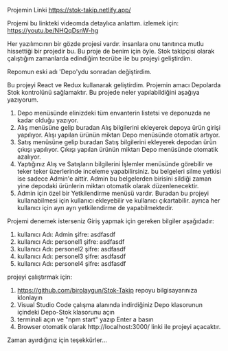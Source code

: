Projemin Linki https://stok-takip.netlify.app/ 

Projemi bu linkteki videomda detaylıca anlattım. izlemek için: https://youtu.be/NHQqDsnW-hg

Her yazılımcının bir gözde projesi vardır. insanlara onu tanıtınca mutlu hissettiği bir projedir bu.
Bu proje de benim için öyle. Stok takipçisi olarak çalıştığım zamanlarda edindiğim tecrübe ile bu projeyi geliştirdim.

Repomun eski adı 'Depo'ydu sonradan değiştirdim.

Bu projeyi React ve Redux kullanarak geliştirdim. 
Projemin amacı Depolarda Stok kontrolünü sağlamaktır.
Bu projede neler yapılabildiğini aşağıya yazıyorum.

1. Depo menüsünde elinizdeki tüm envanterin listetsi ve deponuzda ne kadar olduğu yazıyor.
2. Alış menüsüne gelip buradan Alış bilgilerini ekleyerek depoya ürün girişi yapılıyor. Alışı yapılan ürünün miktarı Depo menüsünde otomatik artıyor.
3. Satış menüsüne gelip buradan Satış bilgilerini ekleyerek depodan ürün çıkışı yapılıyor. Çıkışı yapılan ürünün miktarı Depo menüsünde otomatik azalıyor.
4. Yaptığınız Alış ve Satışların bilgilerini İşlemler menüsünde görebilir ve teker teker üzerlerinde inceleme yapabilirsiniz. bu belgeleri silme yetkisi ise sadece Admin'e aittir. Admin bu belgelerden birisini sildiği zaman yine depodaki ürünlerin miktarı otomatik olarak düzenlenecektir.
5. Admin için özel bir Yetkilendirme menüsü vardır. Buradan bu projeyi kullanabilmesi için kullanıcı ekleyebilir ve kullanıcı çıkartabilir. ayrıca her kullanıcı için ayrı ayrı yetkilendirme de yapabilmektedir. 

Projemi denemek isterseniz Giriş yapmak için gereken bilgiler aşağıdadır:

1. kullanıcı Adı: Admin  şifre: asdfasdf
2. kullanıcı Adı: personel1  şifre: asdfasdf
3. kullanıcı Adı: personel2  şifre: asdfasdf
4. kullanıcı Adı: personel3  şifre: asdfasdf
5. kullanıcı Adı: personel4  şifre: asdfasdf

projeyi çalıştırmak için:

1. https://github.com/birolaygun/Stok-Takip repoyu bilgisayarınıza klonlayın
2. Visual Studio Code çalışma alanında indirdiğiniz Depo klasorunun içindeki Depo-Stok klasorunu açın
3. terminali açın ve "npm start" yazıp Enter a basın
4. Browser otomatik olarak http://localhost:3000/ linki ile projeyi açacaktır.

Zaman ayırdığınız için teşekkürler...
